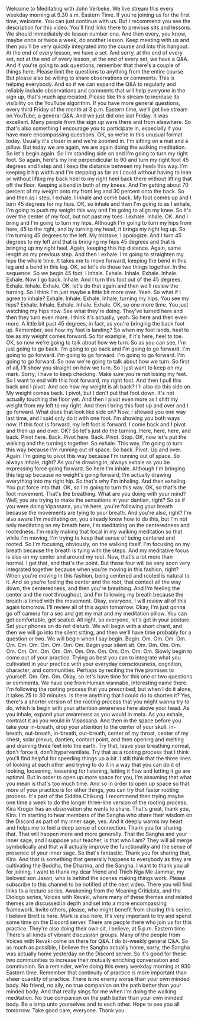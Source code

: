  Welcome to Meditating with John Verbeke. We live stream this every weekday morning at 9.30 a.m. Eastern Time. If you're joining us for the first time, welcome. You can just continue with us. But I recommend you see the description for this video. You'll find links there to previous sits and lessons. We should immediately do lesson number one. And then every, you know, maybe once or twice a week, do another lesson. Keep meeting with us and then you'll be very quickly integrated into the course and into this hangout. At the end of every lesson, we have a set. And sorry, at the end of every set, not at the end of every lesson, at the end of every set, we have a Q&A. And if you're going to ask questions, remember that there's a couple of things here. Please limit the questions to anything from the entire course. But please also be willing to share observations or comments. This is helping everybody. And so if we can expand the Q&A to regularly and reliably include observations and comments that will help everyone in the sign up, that's much appreciated. Please like this stream to increase its visibility on the YouTube algorithm. If you have more general questions, every third Friday of the month at 3 p.m. Eastern time, we'll get live stream on YouTube, a general Q&A. And we just did one last Friday. It was excellent. Many people from the sign up were there and from elsewhere. So that's also something I encourage you to participate in, especially if you have more encompassing questions. OK, so we're in this unusual format today. Usually it's closer in and we're zoomed in. I'm sitting on a mat and a pillow. But today we are again, we are again doing the walking meditation. So let's begin again. So I'm standing side on and I'm going to turn my right foot. So again, here's my line perpendicular to 90 and turn my right foot 45 degrees and I step and I keep the distance between my heels this way. I'm keeping it hip width and I'm stepping as far as I could without having to lean or without lifting my back heel to my right heel back there without lifting that off the floor. Keeping a bend in both of my knees. And I'm getting about 70 percent of my weight onto my front leg and 30 percent onto the back. So and then as I step, I exhale. I inhale and come back. My foot comes up and I turn 45 degrees for my hips. OK, so inhale and then I'm going to as I exhale, I'm going to push my weight this way and I'm going to align my knee. So it's over the center of my foot, but not past my toes. I exhale. Inhale. OK. And I bring and I'm going to turn my hips. Although I'm going to turn my hips from here, 45 to the right, and by turning my head, it brings my right leg up. So I'm turning 45 degrees to the left. My mistake, I apologize. And I turn 45 degrees to my left and that is bringing my hips 45 degrees and that is bringing up my right heel. Again, keeping this hip distance. Again, same length as my previous step. And then I exhale. I'm going to straighten my hips the whole time. It takes me to move forward, keeping the bend in this leg and a bend in this leg. OK, so let's do those two things together. In the sequence. So we begin 45 foot. I inhale. Exhale. Inhale. Exhale. Inhale. Exhale. Now I go back. Inhale. And I turn this foot out of the 45 degrees. Exhale. Inhale. Exhale. OK, let's do that again and then we'll review the turning. So I think I'm just maybe a little bit more over. Yeah. So what if I agree to inhale? Exhale. Inhale. Exhale. Inhale, turning my hips. You see my hips? Exhale. Inhale. Exhale. Inhale. Exhale. OK, so one more time. You just watching my hips now. See what they're doing. They've turned here and then they turn even more. I think it's actually, yeah. So here and then even more. A little bit past 45 degrees, in fact, as you're bringing the back foot up. Remember, see how my foot is landing? So when my foot lands, heel to toe as my weight comes forward. So for example, if it's here, heel to toe. OK, so now we're going to talk about how we turn. So as you can see, I'm just going to go back. I'm going to go back and I'm going to go forward. I'm going to go forward. I'm going to go forward. I'm going to go forward. I'm going to go forward. So now we're going to talk about how we turn. So first of all, I'll show you straight on how we turn. So I just want to keep on my mark. Sorry, I have to keep checking. Make sure you're not losing my feet. So I want to end with this foot forward, my right foot. And then I pull this back and I pivot. And see how my weight is all back? I'll also do this side on. My weight comes back. I pivot, but I don't put that foot down. It's not actually touching the floor yet. And then I pivot even more as I shift my weight from my left to my right. And then I bring this foot up and over and I go forward. What does that look like side on? Now, I showed you one way last time, and I said only do it with one foot. I'm showing you both ways now. If this foot is forward, my left foot is forward. I come back and I pivot and then up and over. OK? So let's just do the turning. Here, here, here, and back. Pivot here. Back. Pivot here. Back. Pivot. Stop. OK, now let's put the walking and the turnings together. So exhale. This way, I'm going to turn this way because I'm running out of space. So back. Pivot. Up and over. Again. I'm going to pivot this way because I'm running out of space. So always inhale, right? As you're drawing in, always exhale as you be expressing force going forward. So here I'm inhale. Although I'm bringing this leg up because no weight's going forward, I'm actually drawing everything into my right hip. So that's why I'm inhaling. And then exhaling. You put force into that. OK, so I'm going to turn this way. OK, so that's the foot movement. That's the breathing. What are you doing with your mind? Well, you are trying to make the sensations in your dantian, right? So as if you were doing Vipassana, you're here, you're following your breath because the movements are tying to your breath. And you're also, right? I'm also aware I'm meditating on, you already know how to do this, but I'm not only meditating on my breath here, I'm meditating on the centeredness and rootedness. I'm really making that focal in my walking meditation so that while I'm moving, I'm trying to keep that sense of being centered and rooted. So I'm focusing, obviously, on the walking itself. I'm focusing on my breath because the breath is tying with the steps. And my meditative focus is also on my center and around my root. Now, that's a lot more than normal. I get that, and that's the point. But those four will be very soon very integrated together because when you're moving in this fashion, right? When you're moving in this fashion, being centered and rooted is natural to it. And so you're feeling the center and the root, that contact all the way down, the centeredness, and then you're breathing. And I'm feeling the center and the root throughout, and I'm following my breath because the breath is timed with the movement. Okay, everyone, I will review all of this again tomorrow. I'll review all of this again tomorrow. Okay, I'm just gonna go off camera for a sec and get my mat and my meditation pillow. You can get comfortable, get seated. All right, so everyone, let's get in your posture. Set your phones on do not disturb. We will begin with a short chant, and then we will go into the silent sitting, and then we'll have time probably for a question or two. We will begin when I say begin. Begin. Om. Om. Om. Om. Om. Om. Om. Om. Om. Om. Om. Begin your silent sit. Om. Om. Om. Om. Om. Om. Om. Om. Om. Om. Om. Om. Om. Om. Om. Om. Om. Slowly begin to come out of your practice. Trying as best you can to integrate what you cultivated in your practice with your everyday consciousness, cognition, character, and communities. Perhaps by reciting the five promises to yourself. Om. Om. Om. Okay, so let's have time for this one or two questions or comments. We have one from Human wannabe, interesting name there. I'm following the rooting process that you prescribed, but when I do it alone, it takes 25 to 30 minutes. Is there anything that I could do to shorten it? Yes, there's a shorter version of the rooting process that you might wanna try to do, which is begin with your attention awareness here above your head. As you inhale, expand your awareness as you would in meta. As you exhale, contract it as you would in Vipassana. And then in the space before you take your in-breath, drop your attention to the center of your skull. In-breath, out-breath, in-breath, out-breath, center of my throat, center of my chest, solar plexus, dantien, contact point, and then opening and melting and draining three feet into the earth. Try that, leave your breathing normal, don't force it, don't hyperventilate. Try that as a rooting process that I think you'll find helpful for speeding things up a bit. I still think that the three lines of looking at each other and trying to do it in a way that you can do it of looking, loosening, loosening for listening, letting it flow and letting it go are optimal. But in order to open up more space for you, I'm assuming that what you mean is that's too much time. And so in order to open up space so that more of your practice is for other things, you can try that faster rooting process. It's part of the Siddha Chikung. I recommend then trying maybe one time a week to do the longer three-line version of the rooting process. Kira Kroger has an observation she wants to share. That's great, thank you, Kira. I'm starting to hear members of the Sangha who share their wisdom on the Discord as part of my inner sage, yes. And it deeply warms my heart and helps me to feel a deep sense of connection. Thank you for sharing that. That will happen more and more generally. That the Sangha and your inner sage, and I suppose your teacher, is that who I am? They will all merge symbolically and that will actually improve the functionality and the sense of presence of your inner sage. So that's fantastic. Thank you for sharing that, Kira. And that is something that generally happens to everybody as they are cultivating the Buddha, the Dharma, and the Sangha. I want to thank you all for joining. I want to thank my dear friend and Thich Nga Me Jammar, my beloved son Jason, who is behind the scenes making things work. Please subscribe to this channel to be notified of the next video. There you will find links to a lecture series, Awakening from the Meaning Criticists, and the Diologo series, Voices with Revaki, where many of these themes and related themes are discussed in depth and set into a more encompassing framework. Invite others, please, who might benefit from sharing this series. I believe Brett is here. Mark is also here. It's very important to try and spend some time on the Discord server. There are people there who join us for this practice. They're also doing their own sit, I believe, at 5 p.m. Eastern time. There's all kinds of vibrant discussion groups. Many of the people from Voices with Revaki come on there for Q&A. I do bi-weekly general Q&A. So as much as possible, I believe the Sangha actually home, sorry, the Sangha was actually home yesterday on the Discord server. So it's good for these two communities to increase their mutually enriching conversation and communion. So a reminder, we're doing this every weekday morning at 930 Eastern time. Remember that continuity of practice is more important than sheer quantity of practice. There is no enemy worse than your own minded body. No friend, no ally, no true companion on the path better than your minded body. And that really sings for me when I'm doing the walking meditation. No true companion on the path better than your own minded body. Be a lamp unto yourselves and to each other. Hope to see you all tomorrow. Take good care, everyone. Thank you.